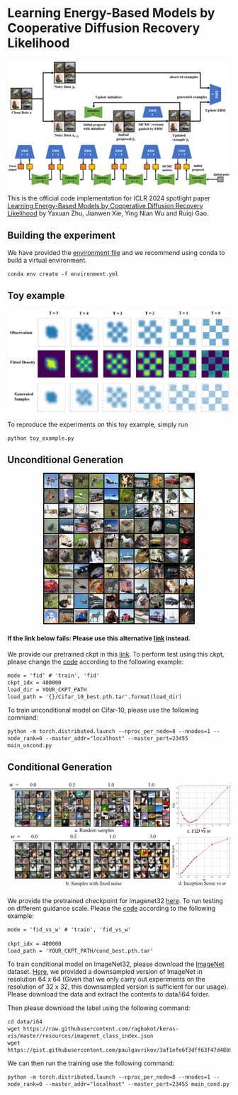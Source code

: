 # Learning Energy-Based Models by Cooperative Diffusion Recovery Likelihood

<p align="center">
<img src=Images/CDRL_training.png />
<img src=Images/CDRL_sampling.png />
</p>

This is the official code implementation for ICLR 2024 spotlight paper [Learning Energy-Based Models by Cooperative Diffusion Recovery Likelihood](https://openreview.net/pdf?id=AyzkDpuqcl) by Yaxuan Zhu, Jianwen Xie, Ying Nian Wu and Ruiqi Gao. 

## Building the experiment
We have provided the [environment file](environment.yml) and we recommend using conda to build a virtual environment.

```
conda env create -f environment.yml
```

## Toy example
<p align="center">
<img src=Images/toy_example.png />
</p>

To reproduce the experiments on this toy example, simply run

```
python toy_example.py
```

## Unconditional Generation

<p align="center">
<img src=Images/fid_cifar10.png />
</p>

#### If the link below fails: Please use this alternative [link](https://drive.google.com/file/d/1swWehbGXMoXNym3vABBk_tlvaQgBGKmi/view?usp=drive_link) instead.

We provide our pretrained ckpt in this [link](https://drive.google.com/file/d/1swWehbGXMoXNym3vABBk_tlvaQgBGKmi/view?usp=sharing). To perform test using this ckpt, please change the [code](main_uncond.py) according to the following example:

```
mode = 'fid' # 'train', 'fid'
ckpt_idx = 400000
load_dir = YOUR_CKPT_PATH
load_path = '{}/Cifar_10_best.pth.tar'.format(load_dir)
```

To train unconditional model on Cifar-10, please use the following command:
```
python -m torch.distributed.launch --nproc_per_node=8 --nnodes=1 --node_rank=0 --master_addr="localhost" --master_port=23455 main_uncond.py
```

## Conditional Generation

<p align="center">
<img src=Images/i32_cfg2.png />
</p>

We provide the pretrained checkpoint for Imagenet32 [here](https://drive.google.com/file/d/14QoJd_tT1_IaftTjxX4FNyEMT8MOk-Nw/view?usp=drive_link). To run testing on different guidance scale. Please the [code](main_cond.py) according to the following example:

```
mode = 'fid_vs_w' # 'train', 'fid_vs_w'

ckpt_idx = 400000
load_path = 'YOUR_CKPT_PATH/cond_best.pth.tar'
```

To train conditional model on ImageNet32, please download the [ImageNet](https://image-net.org/download-images) dataset. [Here](https://drive.google.com/file/d/11KGjj3YL8jDu5C4BiPXREjDJAfyBpYzf/view?usp=sharing), we provided a downsampled version of ImageNet in resolution 64 x 64 (Given that we only carry out experiments on the resolution of 32 x 32, this downsampled version is sufficient for our usage). Please download the data and extract the contents to data/i64 folder. 

Then please download the label using the following command:
```
cd data/i64
wget https://raw.githubusercontent.com/raghakot/keras-vis/master/resources/imagenet_class_index.json
wget https://gist.githubusercontent.com/paulgavrikov/3af1efe6f3dff63f47d48b91bb1bca6b/raw/00bad6903b5e4f84c7796b982b72e2e617e5fde1/ILSVRC2012_val_labels.json
```
We can then run the training use the following command:
```
python -m torch.distributed.launch --nproc_per_node=8 --nnodes=1 --node_rank=0 --master_addr="localhost" --master_port=23455 main_cond.py
```


